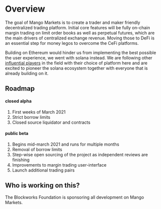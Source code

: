# Overview

The goal of Mango Markets is to create a trader and maker friendly decentralized trading platform. Initial core features will be fully on-chain margin trading on limit order books as well as perpetual futures, which are the main drivers of centralized exchange revenue. Moving those to DeFi is an essential step for money legos to overcome the CeFi platforms.

Building on Ethereum would hinder us from implementing the best possible the user experience, we went with solana instead. We are following other [influential players](https://medium.com/solana-labs/ftx-chooses-solana-for-serum-a-high-speed-non-custodial-decentralized-derivatives-exchange-c346a27c1f2b) in the field with their choice of platform here and are excited to pioneer the solana ecosystem together with everyone that is already building on it.

## Roadmap

#### closed alpha

1. First weeks of March 2021
2. Strict borrow limits
3. Closed source liquidator and contracts

#### public beta 

1. Begins mid-march 2021 and runs for multiple months
2. Removal of borrow limits
3. Step-wise open sourcing of the project as independent reviews are finishing
4. Improvements to margin trading user-interface
5. Launch additional trading pairs

#### 

## Who is working on this?

The Blockworks Foundation is sponsoring all development on Mango Markets. 

